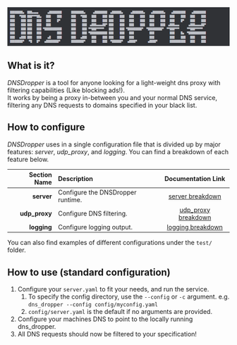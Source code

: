<img src="./docs/dns_dropper_banner01.png" alt="DNSDropper">

## What is it?
_DNSDropper_ is a tool for anyone looking for a light-weight dns proxy with filtering capabilities (Like blocking ads!).  
It works by being a proxy in-between you and your normal DNS service, filtering any DNS requests to domains specified in your black list.

## How to configure
_DNSDropper_ uses in a single configuration file that is divided up by major features: _server_, _udp_proxy_, and _logging_. You can find a breakdown of each feature below.

|  Section Name | Description                       |                   Documentation Link                    |
|--------------:|:----------------------------------|:-------------------------------------------------------:|
|    **server** | Configure the DNSDropper runtime. |    [server breakdown](docs/config.section.server.md)    |
| **udp_proxy** | Configure DNS filtering.          | [udp_proxy breakdown](docs/config.section.udp_proxy.md) |
|   **logging** | Configure logging output.         |   [logging breakdown](docs/config.section.logging.md)   |

You can also find examples of different configurations under the ```test/``` folder.

## How to use (standard configuration)
1. Configure your ```server.yaml``` to fit your needs, and run the service.
   1. To specify the config directory, use the ```--config``` or ```-c``` argument. e.g. ```dns_dropper --config config/myconfig.yaml```
   2. ```config/server.yaml``` is the default if no arguments are provided.
2. Configure your machines DNS to point to the locally running dns_dropper.
3. All DNS requests should now be filtered to your specification!
